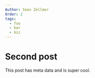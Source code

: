 ```yaml
---
Author: Sean Zellmer
Order: 2
tags:
  - foo
  - bar
  - biz
---
```


# Second post

This post has meta data and is super cool.
